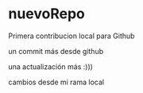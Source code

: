 # nuevoRepo

Primera contribucion local para Github

un commit más desde github

una actualización más :)))

cambios desde mi rama local